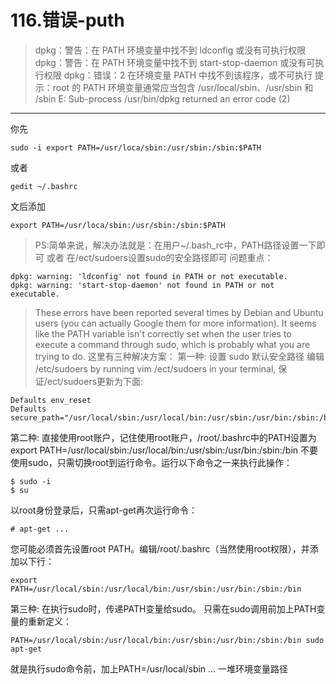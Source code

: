 # 116.错误-puth
>dpkg：警告：在 PATH 环境变量中找不到 ldconfig 或没有可执行权限
>dpkg：警告：在 PATH 环境变量中找不到 start-stop-daemon 或没有可执行权限
>dpkg：错误：2 在环境变量 PATH 中找不到该程序，或不可执行
>提示：root 的 PATH 环境变量通常应当包含 /usr/local/sbin、/usr/sbin 和 /sbin
>E: Sub-process /usr/bin/dpkg returned an error code (2) 
---
你先
```
sudo -i export PATH=/usr/loca/sbin:/usr/sbin:/sbin:$PATH
```
或者
```
gedit ~/.bashrc
```
文后添加
```
export PATH=/usr/loca/sbin:/usr/sbin:/sbin:$PATH
```
>PS:简单来说，解决办法就是：在用户~/.bash_rc中，PATH路径设置一下即可 或者 在/ect/sudoers设置sudo的安全路径即可
问题重点：
```
dpkg: warning: 'ldconfig' not found in PATH or not executable.
dpkg: warning: 'start-stop-daemon' not found in PATH or not executable.
```
>These errors have been reported several times by Debian and Ubuntu users (you can actually Google them for more information).
It seems like the PATH variable isn't correctly set when the user tries to execute a command through sudo, which is probably what you are trying to do.
这里有三种解决方案：
第一种: 设置 sudo 默认安全路径
编辑 /etc/sudoers by running vim /ect/sudoers in your terminal, 保证/ect/sudoers更新为下面:
```
Defaults env_reset
Defaults secure_path="/usr/local/sbin:/usr/local/bin:/usr/sbin:/usr/bin:/sbin:/bin"
```
第二种: 直接使用root账户，记住使用root账户，/root/.bashrc中的PATH设置为
export PATH=/usr/local/sbin:/usr/local/bin:/usr/sbin:/usr/bin:/sbin:/bin
不要使用sudo，只需切换root到运行命令。运行以下命令之一来执行此操作：
```
$ sudo -i
$ su 
```
以root身份登录后，只需apt-get再次运行命令：
```
# apt-get ...
```
您可能必须首先设置root PATH。编辑/root/.bashrc（当然使用root权限），并添加以下行：
```
export PATH=/usr/local/sbin:/usr/local/bin:/usr/sbin:/usr/bin:/sbin:/bin
```
第三种: 在执行sudo时，传递PATH变量给sudo。
只需在sudo调用前加上PATH变量的重新定义：
```
PATH=/usr/local/sbin:/usr/local/bin:/usr/sbin:/usr/bin:/sbin:/bin sudo apt-get
```
就是执行sudo命令前，加上PATH=/usr/local/sbin ... 一堆环境变量路径